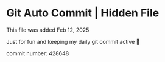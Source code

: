 # Git Auto Commit | Hidden File

This file was added Feb 12, 2025

Just for fun and keeping my daily git commit active 🤪

commit number: 428648

